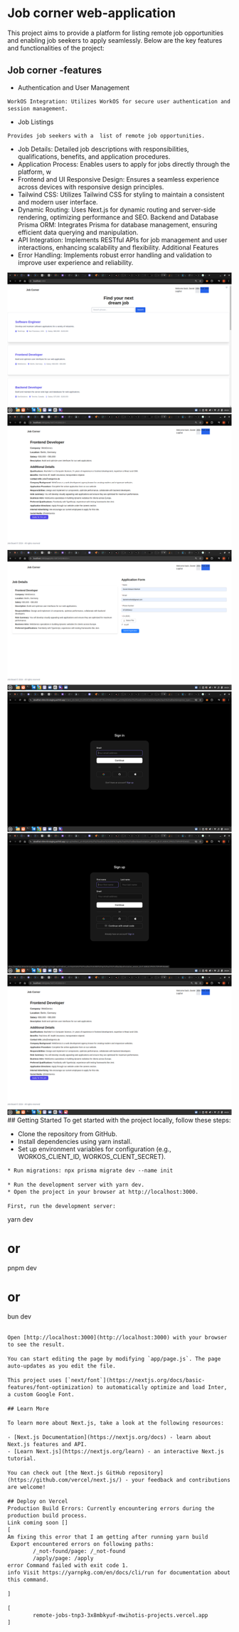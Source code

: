 # Job corner web-application

This project aims to provide a platform for listing remote job opportunities and enabling job seekers to apply seamlessly. Below are the key features and functionalities of the project:


## Job corner -features
* Authentication and User Management
```
WorkOS Integration: Utilizes WorkOS for secure user authentication and session management.
```

* Job Listings
``` 
Provides job seekers with a  list of remote job opportunities.
```
* Job Details: Detailed job descriptions with responsibilities, qualifications, benefits, and application procedures.
* Application Process: Enables users to apply for jobs directly through the platform, w
* Frontend and UI
Responsive Design: Ensures a seamless experience across devices with responsive design principles.
* Tailwind CSS: Utilizes Tailwind CSS for styling to maintain a consistent and modern user interface.
* Dynamic Routing: Uses Next.js for dynamic routing and server-side rendering, optimizing performance and SEO.
Backend and Database
Prisma ORM: Integrates Prisma for database management, ensuring efficient data querying and manipulation.
* API Integration: Implements RESTful APIs for job management and user interactions, enhancing scalability and flexibility.
Additional Features
* Error Handling: Implements robust error handling and validation to improve user experience and reliability.
<div >
<img src="./public/job1.png" alt="job demo" >
<img src="./public/job2.png" alt="job demo" >
<img src="./public/job3.png" alt="job demo" >
<img src="./public/job4.png" alt="job demo" >
<img src="./public/job5.png" alt="job demo" >
<img src="./public/job6.png" alt="job demo" >
</div>
## Getting Started
To get started with the project locally, follow these steps:

* Clone the repository from GitHub.
* Install dependencies using yarn install.
* Set up environment variables for configuration (e.g., WORKOS_CLIENT_ID, WORKOS_CLIENT_SECRET).


```
* Run migrations: npx prisma migrate dev --name init

* Run the development server with yarn dev.
* Open the project in your browser at http://localhost:3000.

First, run the development server:

```

yarn dev
# or
pnpm dev
# or
bun dev
```

Open [http://localhost:3000](http://localhost:3000) with your browser to see the result.

You can start editing the page by modifying `app/page.js`. The page auto-updates as you edit the file.

This project uses [`next/font`](https://nextjs.org/docs/basic-features/font-optimization) to automatically optimize and load Inter, a custom Google Font.

## Learn More

To learn more about Next.js, take a look at the following resources:

- [Next.js Documentation](https://nextjs.org/docs) - learn about Next.js features and API.
- [Learn Next.js](https://nextjs.org/learn) - an interactive Next.js tutorial.

You can check out [the Next.js GitHub repository](https://github.com/vercel/next.js/) - your feedback and contributions are welcome!

## Deploy on Vercel
Production Build Errors: Currently encountering errors during the production build process.
Link coming soon []
[
Am fixing this error that I am getting after running yarn build
 Export encountered errors on following paths:
        /_not-found/page: /_not-found
        /apply/page: /apply
error Command failed with exit code 1.
info Visit https://yarnpkg.com/en/docs/cli/run for documentation about this command.

]

[
        remote-jobs-tnp3-3x8mbkyuf-mwihotis-projects.vercel.app
]
